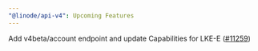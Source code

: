 ```yaml
---
"@linode/api-v4": Upcoming Features
---
```


Add v4beta/account endpoint and update Capabilities for LKE-E ([#11259](https://github.com/linode/manager/pull/11259))
